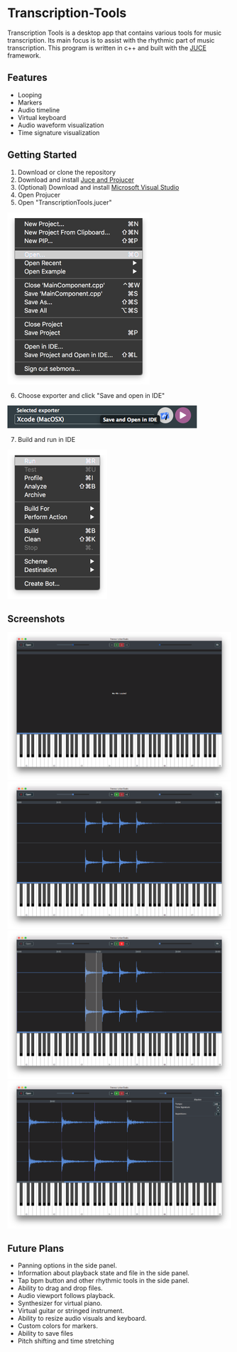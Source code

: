 # Transcription-Tools

Transcription Tools is a desktop app that contains various tools for music transcription. Its main focus is to assist with the rhythmic part of music transcription. This program is written in c++ and built with the [JUCE](https://juce.com) framework.

## Features
- Looping
- Markers
- Audio timeline
- Virtual keyboard
- Audio waveform visualization
- Time signature visualization

## Getting Started

1. Download or clone the repository
2. Download and install [Juce and Projucer](https://shop.juce.com/get-juce/download)
3. (Optional) Download and install [Microsoft Visual Studio](https://visualstudio.microsoft.com/)
4. Open Projucer
5. Open "TranscriptionTools.jucer"
    
![Open File](/Screenshots/Screenshot5.png)

6. Choose exporter and click "Save and open in IDE"

![Choose IDE](/Screenshots/Screenshot6.png)

7. Build and run in IDE

![Build and Run](/Screenshots/Screenshot7.png)


## Screenshots
![Inital screen](/Screenshots/Screenshot1.png) 
![File loaded](/Screenshots/Screenshot2.png)
![Looping section](/Screenshots/Screenshot3.png) 
![4/4 Time Signature in 140 bpm](/Screenshots/Screenshot4.png)

## Future Plans
- Panning options in the side panel.
- Information about playback state and file in the side panel.
- Tap bpm button and other rhythmic tools in the side panel.
- Ability to drag and drop files.
- Audio viewport follows playback.
- Synthesizer for virtual piano.
- Virtual guitar or stringed instrument.
- Ability to resize audio visuals and keyboard.
- Custom colors for markers.
- Ability to save files
- Pitch shifting and time stretching
